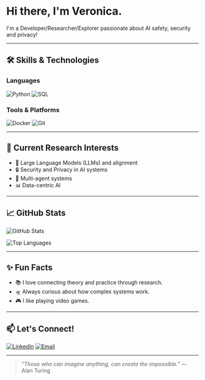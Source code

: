<!-- Your header or cool banner -->

# Hi there, I'm Veronica. 

I'm a Developer/Researcher/Explorer passionate about AI safety, security and privacy!  


---

## 🛠️ Skills & Technologies

### Languages
![Python](https://img.shields.io/badge/-Python-3776AB?logo=python&logoColor=white&style=flat)
![SQL](https://img.shields.io/badge/-SQL-F7DF1E?logo=sql&logoColor=black&style=flat)

### Tools & Platforms
![Docker](https://img.shields.io/badge/-Docker-2496ED?logo=docker&logoColor=white&style=flat)
![Git](https://img.shields.io/badge/-Git-F05032?logo=git&logoColor=white&style=flat)

---

## 🧠 Current Research Interests
- 🧬 Large Language Models (LLMs) and alignment
- 🔒 Security and Privacy in AI systems
- 🤖 Multi-agent systems
- 📊 Data-centric AI

---

## 📈 GitHub Stats

<!-- These are optional. You can remove them if you prefer minimal -->

![GitHub Stats](https://github-readme-stats.vercel.app/api?username=vrammouz&show_icons=true&hide_border=true&theme=default)

![Top Languages](https://github-readme-stats.vercel.app/api/top-langs/?username=vrammouz&layout=compact&hide_border=true&theme=default)

---

## ✨ Fun Facts
- 📚 I love connecting theory and practice through research.
- 🛸 Always curious about how complex systems work.
- 🎮 I like playing video games.

---

## 📫 Let's Connect!

[![LinkedIn](https://img.shields.io/badge/-LinkedIn-0A66C2?logo=linkedin&logoColor=white&style=flat)]([https://linkedin.com/in/yourprofile](https://www.linkedin.com/in/veronica-r-885799172/))
[![Email](https://img.shields.io/badge/-Email-D14836?logo=gmail&logoColor=white&style=flat)](mailto:veronica.rammouz@utsa.edu)

---

<!-- Optional footer quote -->
> *"Those who can imagine anything, can create the impossible."* — Alan Turing


<!--
**vrammouz/vrammouz** is a ✨ _special_ ✨ repository because its `README.md` (this file) appears on your GitHub profile.

Here are some ideas to get you started:

- 🔭 I’m currently working on ...
- 🌱 I’m currently learning ...
- 👯 I’m looking to collaborate on ...
- 🤔 I’m looking for help with ...
- 💬 Ask me about ...
- 📫 How to reach me: ...
- 😄 Pronouns: ...
- ⚡ Fun fact: ...
-->
